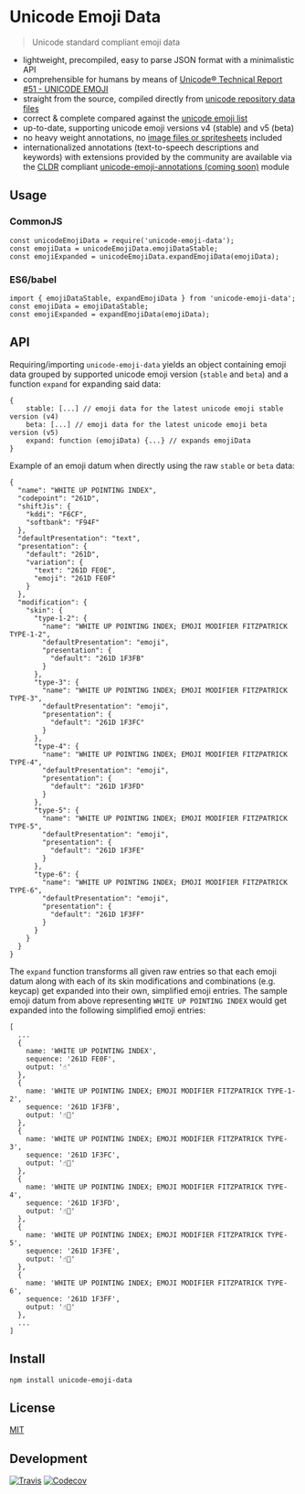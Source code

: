 # Unicode Emoji Data

> Unicode standard compliant emoji data

- lightweight, precompiled, easy to parse JSON format with a minimalistic API
- comprehensible for humans by means of [Unicode® Technical Report #51 - UNICODE EMOJI](http://www.unicode.org/reports/tr51/)
- straight from the source, compiled directly from [unicode repository data files](http://unicode.org/Public/emoji/4.0/)
- correct & complete compared against the [unicode emoji list](http://unicode.org/emoji/charts/emoji-list.html)
- up-to-date, supporting unicode emoji versions v4 (stable) and v5 (beta)
- no heavy weight annotations, no [image files or spritesheets](https://github.com/iamcal/emoji-data) included
- internationalized annotations (text-to-speech descriptions and keywords) with extensions provided by the community are available via the [CLDR](http://cldr.unicode.org/) compliant [unicode-emoji-annotations (coming soon)](TODO) module

## Usage

### CommonJS

```
const unicodeEmojiData = require('unicode-emoji-data');
const emojiData = unicodeEmojiData.emojiDataStable;
const emojiExpanded = unicodeEmojiData.expandEmojiData(emojiData);
```

### ES6/babel

```
import { emojiDataStable, expandEmojiData } from 'unicode-emoji-data';
const emojiData = emojiDataStable;
const emojiExpanded = expandEmojiData(emojiData);
```

## API

Requiring/importing `unicode-emoji-data` yields an object containing emoji data grouped by supported unicode emoji version (`stable` and `beta`) and a function `expand` for expanding said data:
```
{
    stable: [...] // emoji data for the latest unicode emoji stable version (v4)
    beta: [...] // emoji data for the latest unicode emoji beta version (v5)
    expand: function (emojiData) {...} // expands emojiData
}
```

Example of an emoji datum when directly using the raw `stable` or `beta` data:
```
{
  "name": "WHITE UP POINTING INDEX",
  "codepoint": "261D",
  "shiftJis": {
    "kddi": "F6CF",
    "softbank": "F94F"
  },
  "defaultPresentation": "text",
  "presentation": {
    "default": "261D",
    "variation": {
      "text": "261D FE0E",
      "emoji": "261D FE0F"
    }
  },
  "modification": {
    "skin": {
      "type-1-2": {
        "name": "WHITE UP POINTING INDEX; EMOJI MODIFIER FITZPATRICK TYPE-1-2",
        "defaultPresentation": "emoji",
        "presentation": {
          "default": "261D 1F3FB"
        }
      },
      "type-3": {
        "name": "WHITE UP POINTING INDEX; EMOJI MODIFIER FITZPATRICK TYPE-3",
        "defaultPresentation": "emoji",
        "presentation": {
          "default": "261D 1F3FC"
        }
      },
      "type-4": {
        "name": "WHITE UP POINTING INDEX; EMOJI MODIFIER FITZPATRICK TYPE-4",
        "defaultPresentation": "emoji",
        "presentation": {
          "default": "261D 1F3FD"
        }
      },
      "type-5": {
        "name": "WHITE UP POINTING INDEX; EMOJI MODIFIER FITZPATRICK TYPE-5",
        "defaultPresentation": "emoji",
        "presentation": {
          "default": "261D 1F3FE"
        }
      },
      "type-6": {
        "name": "WHITE UP POINTING INDEX; EMOJI MODIFIER FITZPATRICK TYPE-6",
        "defaultPresentation": "emoji",
        "presentation": {
          "default": "261D 1F3FF"
        }
      }
    }
  }
}
```

The `expand` function transforms all given raw entries so that each emoji datum along with each of its skin modifications and combinations (e.g. keycap) get expanded into their own, simplified emoji entries. The sample emoji datum from above representing `WHITE UP POINTING INDEX` would get expanded into the following simplified emoji entries:

```
[
  ...
  {
    name: 'WHITE UP POINTING INDEX',
    sequence: '261D FE0F',
    output: '☝️'
  },
  {
    name: 'WHITE UP POINTING INDEX; EMOJI MODIFIER FITZPATRICK TYPE-1-2',
    sequence: '261D 1F3FB',
    output: '☝🏻'
  },
  {
    name: 'WHITE UP POINTING INDEX; EMOJI MODIFIER FITZPATRICK TYPE-3',
    sequence: '261D 1F3FC',
    output: '☝🏼'
  },
  {
    name: 'WHITE UP POINTING INDEX; EMOJI MODIFIER FITZPATRICK TYPE-4',
    sequence: '261D 1F3FD',
    output: '☝🏽'
  },
  {
    name: 'WHITE UP POINTING INDEX; EMOJI MODIFIER FITZPATRICK TYPE-5',
    sequence: '261D 1F3FE',
    output: '☝🏾'
  },
  {
    name: 'WHITE UP POINTING INDEX; EMOJI MODIFIER FITZPATRICK TYPE-6',
    sequence: '261D 1F3FF',
    output: '☝🏿'
  },
  ...
]
```

## Install

`npm install unicode-emoji-data`

## License

[MIT](https://github.com/dematerializer/unicode-emoji-data/blob/master/LICENSE)

## Development

[![Travis](https://img.shields.io/travis/dematerializer/unicode-emoji-data.svg?style=flat-square)](https://travis-ci.org/dematerializer/unicode-emoji-data)
[![Codecov](https://img.shields.io/codecov/c/github/dematerializer/unicode-emoji-data.svg?style=flat-square)](https://codecov.io/gh/dematerializer/unicode-emoji-data)
